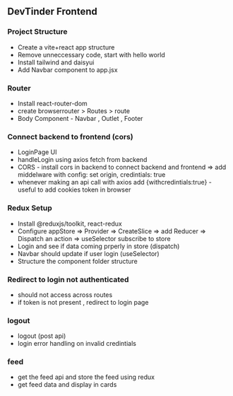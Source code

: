 ## DevTinder Frontend
 
 ### Project Structure
 - Create a vite+react app structure
 - Remove unneccessary code, start with hello world
 - Install tailwind and daisyui
 - Add Navbar component to app.jsx
 
 ### Router 
 - Install react-router-dom
 - create browserrouter > Routes > route
 - Body Component - Navbar , Outlet , Footer

 ### Connect backend to frontend (cors)
 - LoginPage UI
 - handleLogin using axios fetch from backend
 - CORS - install cors in backend to connect backend and frontend => add middelware with config: set origin, credintials: true
 - whenever making an api call with axios add {withcredintials:true} - useful to add cookies token in browser

 ### Redux Setup
 - Install @reduxjs/toolkit, react-redux
 - Configure appStore => Provider => CreateSlice => add Reducer => Dispatch an action => useSelector subscribe to store
 - Login and see if data coming prperly in store (dispatch)
 - Navbar should update if user login (useSelector)
 - Structure the component folder structure

 ### Redirect to login not authenticated
 - should not access across routes
 - if token is not present , redirect to login page

 ### logout
 - logout (post api)
 - login error handling on invalid credintials

 ### feed
 - get the feed api and store the feed using redux
 - get feed data and display in cards